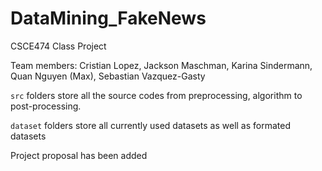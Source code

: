 # DataMining_FakeNews
CSCE474 Class Project

Team members: Cristian Lopez, Jackson Maschman, Karina Sindermann, Quan Nguyen (Max), Sebastian Vazquez-Gasty

`src` folders store all the source codes from preprocessing, algorithm to post-processing.

`dataset` folders store all currently used datasets as well as formated datasets

Project proposal has been added


